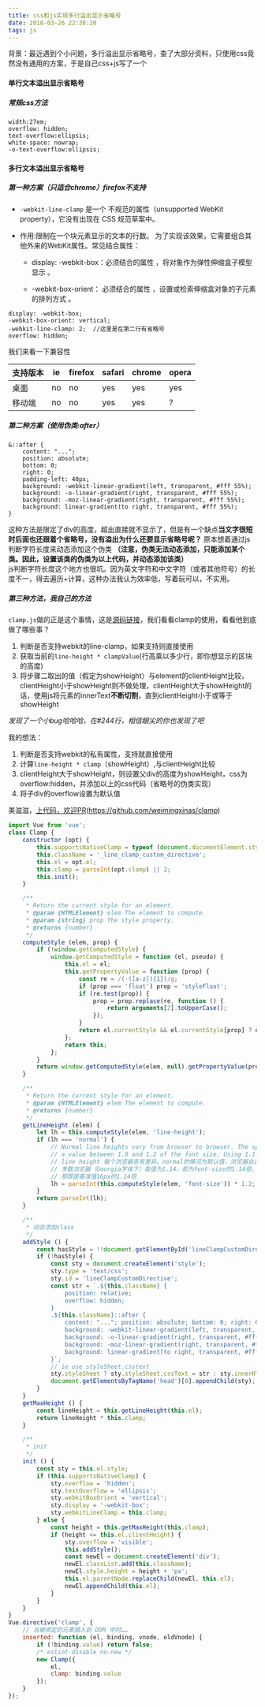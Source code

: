 ```yaml
---
title: css和js实现多行溢出显示省略号
date: 2018-03-26 22:38:20
tags: js
---
```

背景：最近遇到个小问题，多行溢出显示省略号，查了大部分资料，只使用css竟然没有通用的方案，于是自己css+js写了一个


#### 单行文本溢出显示省略号
#####  常规css方法
```
width:27em;
overflow: hidden;
text-overflow:ellipsis;
white-space: nowrap;
-o-text-overflow:ellipsis;
```
#### 多行文本溢出显示省略号
#####  第一种方案（只适合chrome）firefox不支持
  - `-webkit-line-clamp` 是一个 不规范的属性（unsupported WebKit property），它没有出现在 CSS 规范草案中。

  - 作用:限制在一个块元素显示的文本的行数。 为了实现该效果，它需要组合其他外来的WebKit属性。常见结合属性：

    - display: -webkit-box：必须结合的属性 ，将对象作为弹性伸缩盒子模型显示 。  

    - -webkit-box-orient： 必须结合的属性 ，设置或检索伸缩盒对象的子元素的排列方式 。  
    
```
display: -webkit-box;
-webkit-box-orient: vertical;
-webkit-line-clamp: 2;  //这里是在第二行有省略号
overflow: hidden;
```
我们来看一下兼容性

支持版本| ie| firefox | safari | chrome | opera
---|--- | --- | --- |---| ---
桌面| no | no | yes | yes | yes
 移动端 | no | no | yes | yes | ?
 
##### 第二种方案（使用伪类:after）

```
&::after {
    content: "...";
    position: absolute;
    bottom: 0;
    right: 0;
    padding-left: 40px;
    background: -webkit-linear-gradient(left, transparent, #fff 55%);
    background: -o-linear-gradient(right, transparent, #fff 55%);
    background: -moz-linear-gradient(right, transparent, #fff 55%);
    background: linear-gradient(to right, transparent, #fff 55%);
}
```
这种方法是限定了div的高度，超出直接就不显示了，但是有一个缺点**当文字很短时后面也还跟着个省略号，没有溢出为什么还要显示省略号呢？**
原本想着通过js判断字符长度来动态添加这个伪类 **（注意，伪类无法动态添加，只能添加某个类。因此，设置该类的伪类为以上代码，并动态添加该类）**  
 js判断字符长度这个地方也很坑。因为英文字符和中文字符（或者其他符号）的长度不一，得去遍历+计算，这种办法我认为效率低，写着玩可以，不实用。

##### 第三种方法，我自己的方法

`clamp.js`做的正是这个事情，这是[源码链接](https://github.com/josephschmitt/Clamp.js/blob/master/clamp.js)，我们看看clamp的使用，看看他到底做了哪些事？
1. 判断是否支持webkit的line-clamp，如果支持则直接使用  
2. 获取当前的`line-height * clampValue`(行高乘以多少行，即你想显示的区块的高度)
3. 将步骤二取出的值（假定为showHeight）与element的clientHeight比较，clientHeight小于showHeight则不做处理，clientHeight大于showHeight的话，使用js将元素的innerText**不断切割**，直到clientHeight小于或等于showHeight  

*发现了一个小bug哈哈哈，在#244行，相信眼尖的你也发现了吧*  

我的想法：
1. 判断是否支持webkit的私有属性，支持就直接使用
2. 计算`line-height * clamp`（showHeight）,与clientHeight比较
3. clientHeight大于showHeight，则设置父div的高度为showHeight，css为overflow:hidden，并添加以上的css代码（省略号的伪类实现）
4. 将子div的overflow设置为默认值  

美滋滋，[上代码，欢迎PR](https://github.com/weimingxinas/clamp)(https://github.com/weimingxinas/clamp)

```js
import Vue from 'vue';
class Clamp {
    constructor (opt) {
        this.supportsNativeClamp = typeof (document.documentElement.style.webkitLineClamp) !== 'undefined';
        this.className = '_line_clamp_custom_directive';
        this.el = opt.el;
        this.clamp = parseInt(opt.clamp) || 2;
        this.init();
    }

    /**
     * Return the current style for an element.
     * @param {HTMLElement} elem The element to compute.
     * @param {string} prop The style property.
     * @returns {number}
     */
    computeStyle (elem, prop) {
        if (!window.getComputedStyle) {
            window.getComputedStyle = function (el, pseudo) {
                this.el = el;
                this.getPropertyValue = function (prop) {
                    const re = /(-([a-z]){1})/g;
                    if (prop === 'float') prop = 'styleFloat';
                    if (re.test(prop)) {
                        prop = prop.replace(re, function () {
                            return arguments[2].toUpperCase();
                        });
                    }
                    return el.currentStyle && el.currentStyle[prop] ? el.currentStyle[prop] : null;
                };
                return this;
            };
        }
        return window.getComputedStyle(elem, null).getPropertyValue(prop);
    }

    /**
     * Return the current style for an element.
     * @param {HTMLElement} elem The element to compute.
     * @returns {number}
     */
    getLineHeight (elem) {
        let lh = this.computeStyle(elem, 'line-height');
        if (lh === 'normal') {
            // Normal line heights vary from browser to browser. The spec recommends
            // a value between 1.0 and 1.2 of the font size. Using 1.1 to split the diff.
            // line height 每个浏览器各有差异。normal的情况为默认值，浏览器会计算出“合适”的行高，
            // 多数浏览器（Georgia字体下）取值为1.14，即为font-size的1.14倍，如果未设定font-size，
            // 那既是基准值16px的1.14倍
            lh = parseInt(this.computeStyle(elem, 'font-size')) * 1.2;
        }
        return parseInt(lh);
    }

    /**
     * 动态添加class
     */
    addStyle () {
        const hasStyle = !!document.getElementById('lineClampCustomDirective');
        if (!hasStyle) {
            const sty = document.createElement('style');
            sty.type = 'text/css';
            sty.id = 'lineClampCustomDirective';
            const str = `.${this.className} {
                position: relative;
                overflow: hidden;
            }
            .${this.className}::after {
                content: "..."; position: absolute; bottom: 0; right: 0; padding-left: 40px;
                background: -webkit-linear-gradient(left, transparent, #fff 55%);
                background: -o-linear-gradient(right, transparent, #fff 55%);
                background: -moz-linear-gradient(right, transparent, #fff 55%);
                background: linear-gradient(to right, transparent, #fff 55%);
            }`;
            // ie use styleSheet.csstext
            sty.styleSheet ? sty.styleSheet.cssText = str : sty.innerHTML = str;
            document.getElementsByTagName('head')[0].appendChild(sty);
        }
    }
    getMaxHeight () {
        const lineHeight = this.getLineHeight(this.el);
        return lineHeight * this.clamp;
    }

    /**
     * init
     */
    init () {
        const sty = this.el.style;
        if (this.supportsNativeClamp) {
            sty.overflow = 'hidden';
            sty.textOverflow = 'ellipsis';
            sty.webkitBoxOrient = 'vertical';
            sty.display = '-webkit-box';
            sty.webkitLineClamp = this.clamp;
        } else {
            const height = this.getMaxHeight(this.clamp);
            if (height <= this.el.clientHeight) {
                sty.overflow = 'visible';
                this.addStyle();
                const newEl = document.createElement('div');
                newEl.classList.add(this.className);
                newEl.style.height = height + 'px';
                this.el.parentNode.replaceChild(newEl, this.el);
                newEl.appendChild(this.el);
            }
        }
    }
}
Vue.directive('clamp', {
    // 当被绑定的元素插入到 DOM 中时……
    inserted: function (el, binding, vnode, oldVnode) {
        if (!binding.value) return false;
        /* eslint-disable no-new */
        new Clamp({
            el,
            clamp: binding.value
        });
    }
});

```
